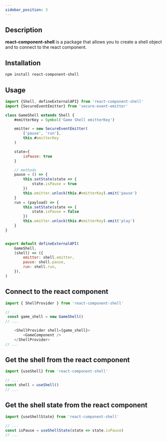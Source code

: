 ```yaml
---
sidebar_position: 3
---
```



## Description

**react-component-shell** is a package that allows you to create a shell object and to connect to the react component.

## Installation

```bash
npm install react-component-shell
```
## Usage

```js
import {Shell, defineExternalAPI} from 'react-component-shell'
import {SecureEventEmitter} from 'secure-event-emitter'

class GameShell extends Shell {
    #emitterKey = Symbol('Game Shell emitterKey')

    emitter = new SecureEventEmitter(
        ['pause', 'run'],
        this.#emitterKey
    )

    state={
        isPause: true
    }

    // methods
    pause = () => {
        this.setState(state => {
            state.isPause = true
        })
        this.emitter.unlock(this.#emitterKey).emit('pause')
    }
    run = (payload) => {
        this.setState(state => {
            state.isPause = false
        })
        this.emitter.unlock(this.#emitterKey).emit('play')
    }
}


export default defineExternalAPI(
    GameShell,
    (shell) => ({
        emitter: shell.emitter,
        pause: shell.pause,
        run: shell.run,
    }),
)
```

## Connect to the react component

```js
import { ShellProvider } from 'react-component-shell'

// ...
 const game_shell = new GameShell()
// ...

    <ShellProvider shell={game_shell}>
        <GameComponent />
    </ShellProvider>
// ...
```

## Get the shell from the react component

```js
import {useShell} from 'react-component-shell'

// ...
const shell = useShell()
// ...
```

## Get the shell state from the react component

```js
import {useShellState} from 'react-component-shell'

// ...
const isPause = useShellState(state => state.isPause)
// ...
```
